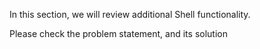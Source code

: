 
In this section, we will review additional Shell functionality.

Please check the problem statement, and its solution
